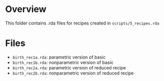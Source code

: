 # Overview
This folder contains .rda files for recipes created in `scripts/5_recipes.rda`

# Files
- `birth_rec1a.rda`: parametric version of basic
- `birth_rec1b.rda`: nonparametric version of basic
- `birth_rec2a.rda`: parametric version of reduced recipe
- `birth_rec2b.rda`: nonparametric version of reduced recipe